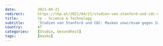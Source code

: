 ```yaml
---
date:          2021-04-21
redirect:      https://tkp.at/2021/04/21/studien-von-stanford-und-cdc-masken-unwirksam-gegen-infektion-und-gesundheitsschaedlich/
title:         tp - Science & Technology
subtitle:      'Studien von Stanford und CDC: Masken unwirksam gegen Infektion und gesundheitsschädlich'
country:       AT
categories:    [Studie, Gesundheit]
tags:          [maske]
---
```

